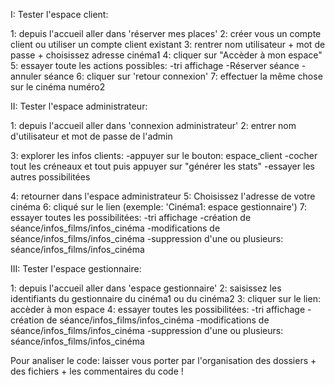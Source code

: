 I: Tester l'espace client:

1: depuis l'accueil aller dans 'réserver mes places'
2: créer vous un compte client ou utiliser un compte client existant
3: rentrer nom utilisateur + mot de passe + choisissez adresse cinéma1
4: cliquer sur "Accèder à mon espace"
5: essayer toute les actions possibles:
-tri affichage
-Réserver séance
-annuler séance
6: cliquer sur 'retour connexion'
7: effectuer la même chose sur le cinéma numéro2


II: Tester l'espace administrateur:

1: depuis l'accueil aller dans 'connexion administrateur'
2: entrer nom d'utilisateur et mot de passe de l'admin

3: explorer les infos clients:
-appuyer sur le bouton: espace_client 
-cocher tout les créneaux et tout puis appuyer sur "générer les stats"
-essayer les autres possibilitées

4: retourner dans l'espace administrateur
5: Choisissez l'adresse de votre cinéma
6: cliqué sur le lien (exemple: 'Cinéma1: espace gestionnaire')
7: essayer toutes les possibilitées: 
-tri affichage
-création de séance/infos_films/infos_cinéma
-modifications de séance/infos_films/infos_cinéma
-suppression d'une ou plusieurs: séance/infos_films/infos_cinéma


III: Tester l'espace gestionnaire:

1: depuis l'accueil aller dans 'espace gestionnaire'
2: saisissez les identifiants du gestionnaire du cinéma1 ou du cinéma2
3: cliquer sur le lien: accèder à mon espace
4: essayer toutes les possibilitées: 
-tri affichage
-création de séance/infos_films/infos_cinéma
-modifications de séance/infos_films/infos_cinéma
-suppression d'une ou plusieurs: séance/infos_films/infos_cinéma

Pour analiser le code: 
laisser vous porter par l'organisation des dossiers + des fichiers + les commentaires du code !